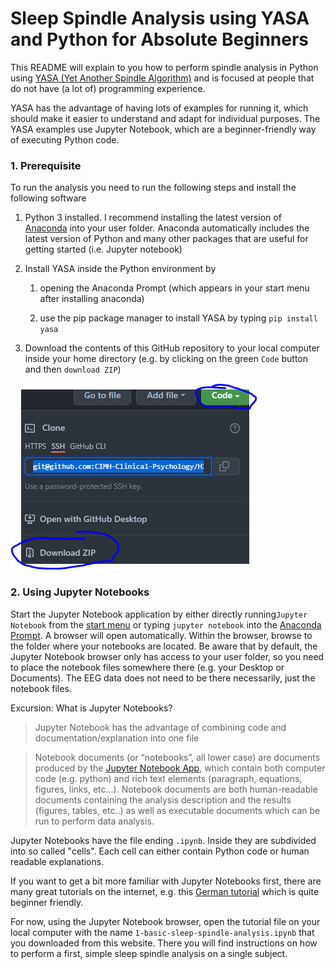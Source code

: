 # Sleep Spindle Analysis using YASA and Python for Absolute Beginners

This README will explain to you how to perform spindle analysis in Python using [YASA (Yet Another Spindle Algorithm)](https://github.com/raphaelvallat/yasa) and is focused at people that do not have (a lot of) programming experience. 

YASA has the advantage of having lots of examples for running it, which should make it easier to understand and adapt for individual purposes. The YASA examples use Jupyter Notebook, which are a beginner-friendly way of executing Python code. 

### 1. Prerequisite

To run the analysis you need to run the following steps and install the following software

1. Python 3 installed. I recommend installing the latest version of [Anaconda](https://www.anaconda.com) into your user folder. Anaconda automatically includes the latest version of Python and many other packages that are useful for getting started (i.e. Jupyter notebook)

2. Install YASA inside the Python environment by
   
   1. opening the Anaconda Prompt (which appears in your start menu after installing anaconda)
   
   2. use the pip package manager to install YASA by typing `pip install yasa`

3. Download the contents of this GitHub repository to your local computer inside your home directory (e.g. by clicking on the green `Code` button and then `download ZIP`)

![](https://raw.githubusercontent.com/CIMH-Clinical-Psychology/HIIT-Sleep/main/md_assets/2022-03-09-15-23-15-image.png)

### 2. Using Jupyter Notebooks

Start the Jupyter Notebook application by either directly running`Jupyter Notebook` from the [start menu](https://raw.githubusercontent.com/CIMH-Clinical-Psychology/HIIT-Sleep/main/md_assets/2022-03-09-11-16-30-image.png) or typing `jupyter notebook` into the [Anaconda Prompt](https://raw.githubusercontent.com/CIMH-Clinical-Psychology/HIIT-Sleep/main/md_assets/2022-03-09-11-18-03-image.png). A browser will open automatically. Within the browser, browse to the folder where your notebooks are located. Be aware that by default, the Jupyter Notebook browser only has access to your user folder, so you need to place the notebook files somewhere there (e.g. your Desktop or Documents). The EEG data does not need to be there necessarily, just the notebook files.

Excursion: What is Jupyter Notebooks?

> Jupyter Notebook has the advantage of combining code and documentation/explanation into one file

> Notebook documents (or “notebooks”, all lower case) are documents produced by the [Jupyter Notebook App](https://jupyter-notebook-beginner-guide.readthedocs.io/en/latest/what_is_jupyter.html#notebook-app), which contain both computer code (e.g. python) and rich text elements (paragraph, equations, figures, links, etc…). Notebook documents are both human-readable documents containing the analysis description and the results (figures, tables, etc..) as well as executable documents which can be run to perform data analysis.

Jupyter Notebooks have the file ending `.ipynb`. Inside they are subdivided into so called "cells". Each cell can either contain Python code or human readable explanations. 

If you want to get a bit more familiar with Jupyter Notebooks first, there are many great tutorials on the internet, e.g. this [German tutorial](https://www.youtube.com/watch?v=1S4Cgtkxqhs) which is quite beginner friendly.

For now, using the Jupyter Notebook browser, open the tutorial file on your local computer with the name `1-basic-sleep-spindle-analysis.ipynb` that you downloaded from this website. There you will find instructions on how to perform a first, simple sleep spindle analysis on a single subject.
